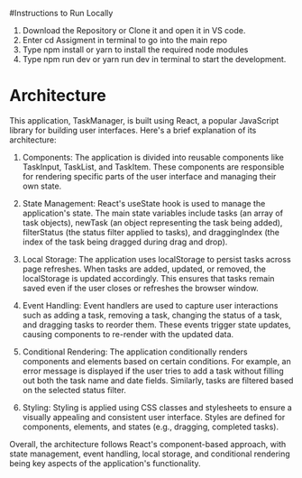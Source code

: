 #Instructions to Run Locally

1. Download the Repository or Clone it and open it in VS code.
2. Enter cd Assigment in terminal to go into the main repo
3. Type npm install or yarn to install the required node modules
4. Type npm run dev or yarn run dev in terminal to start the development.


# Architecture

This application, TaskManager, is built using React, a popular JavaScript library for building user interfaces. Here's a brief explanation of its architecture:

1. Components: The application is divided into reusable components like TaskInput, TaskList, and TaskItem. These components are responsible for rendering specific parts of the user interface and managing their own state.

2. State Management: React's useState hook is used to manage the application's state. The main state variables include tasks (an array of task objects), newTask (an object representing the task being added), filterStatus (the status filter applied to tasks), and draggingIndex (the index of the task being dragged during drag and drop).

3. Local Storage: The application uses localStorage to persist tasks across page refreshes. When tasks are added, updated, or removed, the localStorage is updated accordingly. This ensures that tasks remain saved even if the user closes or refreshes the browser window.

4. Event Handling: Event handlers are used to capture user interactions such as adding a task, removing a task, changing the status of a task, and dragging tasks to reorder them. These events trigger state updates, causing components to re-render with the updated data.

5. Conditional Rendering: The application conditionally renders components and elements based on certain conditions. For example, an error message is displayed if the user tries to add a task without filling out both the task name and date fields. Similarly, tasks are filtered based on the selected status filter.

6. Styling: Styling is applied using CSS classes and stylesheets to ensure a visually appealing and consistent user interface. Styles are defined for components, elements, and states (e.g., dragging, completed tasks).

Overall, the architecture follows React's component-based approach, with state management, event handling, local storage, and conditional rendering being key aspects of the application's functionality.
